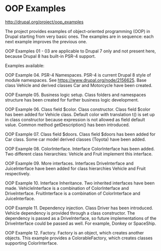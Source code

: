 OOP Examples
=======================

http://drupal.org/project/oop_examples

The project provides examples of object-oriented programming (OOP) in Drupal
starting from very basic ones. The examples are in sequence: each next
example improves the previous one.

OOP Examples 01 - 03 are applicable to Drupal 7 only and not present here,
because Drupal 8 has built-in PSR-4 support.

Examples available:

OOP Example 04. PSR-4 Namespaces.
PSR-4 is current Drupal 8 style of module namespaces. See 
https://www.drupal.org/node/2156625. Base class Vehicle and derived classes 
Car and Motorcycle have been created.

OOP Example 05. Business logic setup.
Class folders and namespaces structure has been created for further
business logic development.

OOP Example 06. Class field $color. Class constructor.
Class field $color has been added for Vehicle class. Default color
with translation t() is set up in class constructor because expression
is not allowed as field default value. Common method getDescription()
has been introduced.

OOP Example 07. Class field $doors.
Class field $doors has been added for Car class. Some car model derived
classes (Toyota) have been added.

OOP Example 08. ColorInterface.
Interface ColorInterface has been added. Two different class hierarchies:
Vehicle and Fruit implement this interface.

OOP Example 09. More interfaces.
Interfaces DriveInterface and JuiceInterface have been added for class
hierarchies Vehicle and Fruit respectively.

OOP Example 10. Interface Inheritance.
Two inherited interfaces have been made. VehicleInterface is a combination
of ColorInterface and DriveInterface. FruitInterface is a combination
of ColorInterface and JuiceInterface.

OOP Example 11. Dependency injection.
Class Driver has been introduced. Vehicle dependency is provided through
a class constructor. The dependency is passed as a DriveInterface, so future
implementations of the DriveInterface could be passed as well. For example,
Donkey or SpaceShip.

OOP Example 12. Factory.
Factory is an object, which creates another objects. This example provides
a ColorableFactory, which creates classes supporting ColorInterface.
